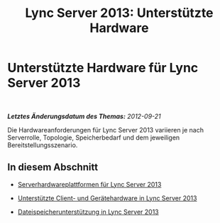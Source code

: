 ﻿---
title: 'Lync Server 2013: Unterstützte Hardware'
TOCTitle: Unterstützte Hardware
ms:assetid: 5f9c085d-205e-4235-9061-9ad875283cb0
ms:mtpsurl: https://technet.microsoft.com/de-de/library/Gg398423(v=OCS.15)
ms:contentKeyID: 49294154
ms.date: 07/20/2017
mtps_version: v=OCS.15
ms.translationtype: HT
---

# Unterstützte Hardware für Lync Server 2013

 

_**Letztes Änderungsdatum des Themas:** 2012-09-21_

Die Hardwareanforderungen für Lync Server 2013 variieren je nach Serverrolle, Topologie, Speicherbedarf und dem jeweiligen Bereitstellungsszenario.

## In diesem Abschnitt

  - [Serverhardwareplattformen für Lync Server 2013](lync-server-2013-server-hardware-platforms.md)

  - [Unterstützte Client- und Gerätehardware in Lync Server 2013](lync-server-2013-client-and-device-hardware-support.md)

  - [Dateispeicherunterstützung in Lync Server 2013](lync-server-2013-file-storage-support.md)

